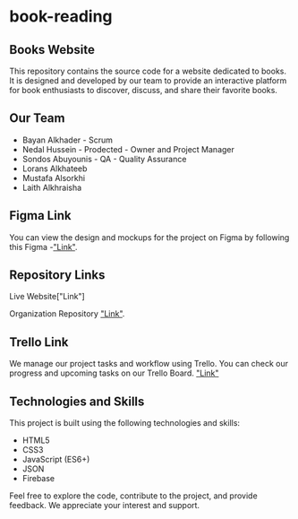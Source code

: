 # book-reading

## Books Website
This repository contains the source code for a website dedicated to books. It is designed and developed by our team to provide an interactive platform for book enthusiasts to discover, discuss, and share their favorite books.

## Our Team
* Bayan Alkhader - Scrum 
* Nedal Hussein - Prodected - Owner and Project Manager
* Sondos Abuyounis - QA - Quality Assurance
* Lorans Alkhateeb
* Mustafa Alsorkhi
* Laith Alkhraisha

## Figma Link
You can view the design and mockups for the project on Figma by following this Figma -["Link"](https://www.figma.com/file/wtU6ZpBuHgqdXqydVIts8c/Book-Reading-Project?type=design&node-id=0-1&mode=design&t=m3dUd4v5hJUyKPHd-0).

## Repository Links
Live Website["Link"]


Organization Repository ["Link"](https://github.com/book-reading-project).
## Trello Link
We manage our project tasks and workflow using Trello. You can check our progress and upcoming tasks on our Trello Board.
["Link"](https://trello.com/b/mQn7PzaD/oca-book-reading-project)

## Technologies and Skills
This project is built using the following technologies and skills:

* HTML5
* CSS3
* JavaScript (ES6+)
* JSON
* Firebase


Feel free to explore the code, contribute to the project, and provide feedback. We appreciate your interest and support.